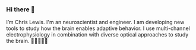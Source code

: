 ### Hi there 👋 

I’m Chris Lewis. I'm an neuroscientist and engineer. I am developing new tools to study how the brain enables adaptive behavior. I use multi-channel electrophysiology in combination with diverse optical approaches to study the brain. 🧠🔬👨🏻‍💻


<!--
**cloois/cloois** is a ✨ _special_ ✨ repository because its `README.md` (this file) appears on your GitHub profile.

Here are some ideas to get you started:



- 🌱 I’m currently learning ...
- 👯 I’m looking to collaborate on ...
- 🤔 I’m looking for help with ...
- 💬 Ask me about ...
- 📫 How to reach me: ...
- 😄 Pronouns: ...
- ⚡ Fun fact: ...
-->
